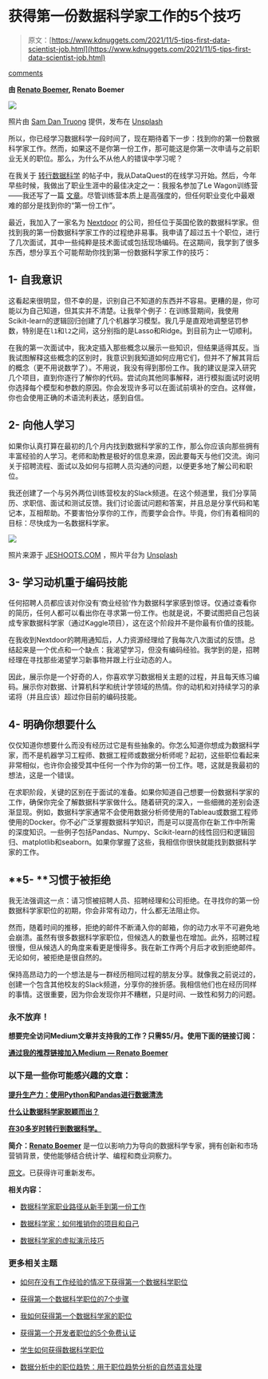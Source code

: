 # 获得第一份数据科学家工作的5个技巧

> 原文：[https://www.kdnuggets.com/2021/11/5-tips-first-data-scientist-job.html](https://www.kdnuggets.com/2021/11/5-tips-first-data-scientist-job.html)

[comments](#comments)

**由 [Renato Boemer](https://www.linkedin.com/in/renatoboemer/), Renato Boemer**

![](../Images/a98e0ab38a9b14c62f212d0a166db810.png)

照片由 [Sam Dan Truong](https://unsplash.com/@sam_truong?utm_source=medium&utm_medium=referral) 提供，发布在 [Unsplash](https://unsplash.com/?utm_source=medium&utm_medium=referral)

所以，你已经学习数据科学一段时间了，现在期待着下一步：找到你的第一份数据科学家工作。然而，如果这不是你第一份工作，那可能这是你第一次申请与之前职业无关的职位。那么，为什么不从他人的错误中学习呢？

在我关于 [转行数据科学](https://towardsdatascience.com/switching-career-to-data-science-in-your-30s-6122e51a18a3) 的帖子中，我从DataQuest的在线学习开始。然后，今年早些时候，我做出了职业生涯中的最佳决定之一：我报名参加了Le Wagon训练营——我还写了一篇 [文章](https://towardsdatascience.com/the-best-data-science-bootcamp-for-startups-in-the-world-e9ae2b4ce6e6)。尽管训练营本质上是高强度的，但任何职业变化中最艰难的部分是找到你的“第一份工作”。

最近，我加入了一家名为 [Nextdoor](https://nextdoor.co.uk/) 的公司，担任位于英国伦敦的数据科学家。但找到我的第一份数据科学家工作的过程绝非易事。我申请了超过五十个职位，进行了几次面试，其中一些纯粹是技术面试或包括现场编码。在这期间，我学到了很多东西，想分享五个可能帮助你找到第一份数据科学家工作的技巧：

## **1- 自我意识**

这看起来很明显，但不幸的是，识别自己不知道的东西并不容易。更糟的是，你可能以为自己知道，但其实并不清楚。让我举个例子：在训练营期间，我使用Scikit-learn的逻辑回归创建了几个机器学习模型。我几乎是直观地调整惩罚参数，特别是在`l1`和`l2`之间，这分别指的是Lasso和Ridge。到目前为止一切顺利。

在我的第一次面试中，我决定插入那些概念以展示一些知识，但结果适得其反。当我试图解释这些概念的区别时，我意识到我知道如何应用它们，但并不了解其背后的概念（更不用说数学了）。不用说，我没有得到那份工作。我的建议是深入研究几个项目，直到你逐行了解你的代码。尝试向其他同事解释，进行模拟面试时说明你选择每个模型和参数的原因。你会发现许多可以在面试前填补的空白。这样做，你也会使用正确的术语流利表达，感到自信。

## 2- 向他人学习

如果你认真打算在最初的几个月内找到数据科学家的工作，那么你应该向那些拥有丰富经验的人学习。老师和助教是极好的信息来源，因此要每天与他们交流。询问关于招聘流程、面试以及如何与招聘人员沟通的问题，以便更多地了解公司和职位。

我还创建了一个与另外两位训练营校友的Slack频道。在这个频道里，我们分享简历、求职信、面试和测试反馈。我们讨论面试问题和答案，并且总是分享代码和笔记本，互相帮助。不要害怕分享你的工作，而要学会合作。毕竟，你们有着相同的目标：尽快成为一名数据科学家。

![](../Images/fd5c2d3a33f88333337c847b3ac30372.png)

照片来源于 [JESHOOTS.COM](https://unsplash.com/@jeshoots?utm_source=medium&utm_medium=referral) ，照片平台为 [Unsplash](https://unsplash.com/?utm_source=medium&utm_medium=referral)

## 3- 学习动机重于编码技能

任何招聘人员都应该对你没有‘商业经验’作为数据科学家感到惊讶。仅通过查看你的简历，任何人都可以看出你在寻求第一份工作。也就是说，不要试图把自己包装成专家数据科学家（通过Kaggle项目），这在这个阶段并不是你最有价值的技能。

在我收到Nextdoor的聘用通知后，人力资源经理给了我每次八次面试的反馈。总结起来是一个优点和一个缺点：我渴望学习，但没有编码经验。我学到的是，招聘经理在寻找那些渴望学习新事物并跟上行业动态的人。

因此，展示你是一个好奇的人，你喜欢学习数据相关主题的过程，并且每天练习编码。展示你对数据、计算机科学和统计学领域的热情。你的动机和对持续学习的承诺将（并且应该）超过你目前的编码技能。

## 4- 明确你想要什么

仅仅知道你想要什么而没有经历过它是有些抽象的。你怎么知道你想成为数据科学家，而不是机器学习工程师、数据工程师或数据分析师呢？起初，这些职位看起来非常相似，也许你会接受其中任何一个作为你的第一份工作。嗯，这就是我最初的想法，这是一个错误。

在求职阶段，关键的区别在于面试的准备。如果你知道自己想要一份数据科学家的工作，确保你完全了解数据科学家做什么。随着研究的深入，一些细微的差别会逐渐显现。例如，数据科学家通常不会使用数据分析师使用的Tableau或数据工程师使用的Docker。你不必广泛掌握数据科学知识，而是可以提高你在新工作中所需的深度知识。一些例子包括Pandas、Numpy、Scikit-learn的线性回归和逻辑回归、matplotlib和seaborn。如果你掌握了这些，我相信你很快就能找到数据科学家的工作。

## **5- ****习惯于被拒绝**

我无法强调这一点：请习惯被招聘人员、招聘经理和公司拒绝。在寻找你的第一份数据科学家职位的初期，你会非常有动力，什么都无法阻止你。

然而，随着时间的推移，拒绝的邮件不断涌入你的邮箱，你的动力水平不可避免地会崩溃。虽然有很多数据科学家职位，但候选人的数量也在增加。此外，招聘过程很慢，但从候选人的角度来看更是慢得多。我在新工作两个月后才收到拒绝邮件。无论如何，被拒绝是很自然的。

保持高昂动力的一个想法是与一群经历相同过程的朋友分享。就像我之前说过的，创建一个包含其他校友的Slack频道，分享你的挫折感。我相信他们也在经历同样的事情。这很重要，因为你会发现你并不糟糕，只是时间、一致性和努力的问题。

### 永不放弃！

**想要完全访问Medium文章并支持我的工作？只需$5/月。使用下面的链接订阅：**

**[通过我的推荐链接加入Medium — Renato Boemer](https://boemer.medium.com/membership)**

### **以下是一些你可能感兴趣的文章：**

[**提升生产力：使用Python和Pandas进行数据清洗**](https://towardsdatascience.com/increase-productivity-data-cleaning-using-python-and-pandas-5e369f898012)

[**什么让数据科学家脱颖而出？**](https://towardsdatascience.com/what-makes-a-data-scientist-stand-out-e8822f466d4c)

[**在30多岁时转行到数据科学。**](https://towardsdatascience.com/switching-career-to-data-science-in-your-30s-6122e51a18a3)

**简介：[Renato Boemer](https://www.linkedin.com/in/renatoboemer/)** 是一位以影响力为导向的数据科学专家，拥有创新和市场营销背景，使他能够结合统计学、编程和商业洞察力。

[原文](https://towardsdatascience.com/5-tips-to-get-your-first-data-scientist-job-d8e5afd5a59b)。已获得许可重新发布。

**相关内容：**

+   [数据科学家职业路径从新手到第一份工作](/2021/11/data-scientist-career-path-first-job.html)

+   [数据科学家：如何推销你的项目和自己](/2021/11/data-scientists-sell-project.html)

+   [数据科学家的虚拟演示技巧](/2021/11/virtual-presentation-tips-data-scientists.html)

### 更多相关主题

+   [如何在没有工作经验的情况下获得第一个数据科学职位](https://www.kdnuggets.com/2021/02/first-job-data-science-without-work-experience.html)

+   [获得第一个数据科学职位的7个步骤](https://www.kdnuggets.com/7-steps-to-landing-your-first-data-science-job)

+   [我如何获得第一个数据科学家的职位](https://www.kdnuggets.com/2023/02/got-first-job-data-scientist.html)

+   [获得第一个开发者职位的5个免费认证](https://www.kdnuggets.com/5-free-certifications-to-land-your-first-developer-job)

+   [学生如何获得数据科学职位](https://www.kdnuggets.com/how-to-get-a-job-in-data-science-as-a-student)

+   [数据分析中的职位趋势：用于职位趋势分析的自然语言处理](https://www.kdnuggets.com/job-trends-in-data-analytics-nlp-for-job-trend-analysis)
